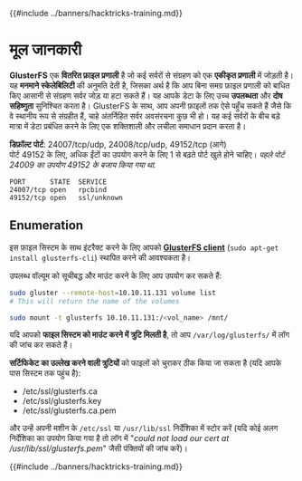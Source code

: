 {{#include ../banners/hacktricks-training.md}}

# मूल जानकारी

**GlusterFS** एक **वितरित फ़ाइल प्रणाली** है जो कई सर्वरों से संग्रहण को एक **एकीकृत प्रणाली** में जोड़ती है। यह **मनमाने स्केलेबिलिटी** की अनुमति देती है, जिसका अर्थ है कि आप बिना समग्र फ़ाइल प्रणाली को बाधित किए आसानी से संग्रहण सर्वर जोड़ या हटा सकते हैं। यह आपके डेटा के लिए उच्च **उपलब्धता** और **दोष सहिष्णुता** सुनिश्चित करता है। GlusterFS के साथ, आप अपनी फ़ाइलों तक ऐसे पहुँच सकते हैं जैसे कि वे स्थानीय रूप से संग्रहीत हैं, चाहे अंतर्निहित सर्वर अवसंरचना कुछ भी हो। यह कई सर्वरों के बीच बड़े मात्रा में डेटा प्रबंधित करने के लिए एक शक्तिशाली और लचीला समाधान प्रदान करता है।

**डिफ़ॉल्ट पोर्ट**: 24007/tcp/udp, 24008/tcp/udp, 49152/tcp (आगे)\
पोर्ट 49152 के लिए, अधिक ईंटों का उपयोग करने के लिए 1 से बढ़ते पोर्ट खुले होने चाहिए। _पहले पोर्ट 24009 का उपयोग 49152 के बजाय किया गया था._
```
PORT      STATE  SERVICE
24007/tcp open   rpcbind
49152/tcp open   ssl/unknown
```
## Enumeration

इस फ़ाइल सिस्टम के साथ इंटरैक्ट करने के लिए आपको [**GlusterFS client**](https://download.gluster.org/pub/gluster/glusterfs/LATEST/) (`sudo apt-get install glusterfs-cli`) स्थापित करने की आवश्यकता है।

उपलब्ध वॉल्यूम को सूचीबद्ध और माउंट करने के लिए आप उपयोग कर सकते हैं:
```bash
sudo gluster --remote-host=10.10.11.131 volume list
# This will return the name of the volumes

sudo mount -t glusterfs 10.10.11.131:/<vol_name> /mnt/
```
यदि आपको **फाइल सिस्टम को माउंट करने में त्रुटि मिलती है**, तो आप `/var/log/glusterfs/` में लॉग की जांच कर सकते हैं।

**सर्टिफिकेट का उल्लेख करने वाली त्रुटियों** को फाइलों को चुराकर ठीक किया जा सकता है (यदि आपके पास सिस्टम तक पहुंच है):

- /etc/ssl/glusterfs.ca
- /etc/ssl/glusterfs.key
- /etc/ssl/glusterfs.ca.pem

और उन्हें अपनी मशीन के `/etc/ssl` या `/usr/lib/ssl` निर्देशिका में स्टोर करें (यदि कोई अलग निर्देशिका का उपयोग किया गया है तो लॉग में "_could not load our cert at /usr/lib/ssl/glusterfs.pem_" जैसी पंक्तियों की जांच करें)। 

{{#include ../banners/hacktricks-training.md}}
